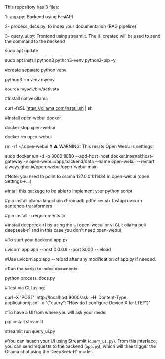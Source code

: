 
This repository has 3 files:

1- app.py: Backend using FastAPI

2- process_docs.py: to index your documentation (RAG pipeline)

3- query_ui.py: Frontend using streamlit. The UI created will be used to send the command to the backend

sudo apt update

sudo apt install python3 python3-venv python3-pip -y

#create separate python venv

python3 -m venv myenv

source myenv/bin/activate

#Install native ollama

curl -fsSL https://ollama.com/install.sh | sh

#Install open-webui docker

docker stop open-webui

docker rm open-webui

rm -rf ~/.open-webui  # ⚠️ WARNING: This resets Open WebUI's settings!

sudo docker run -d -p 3000:8080 --add-host=host.docker.internal:host-gateway -v open-webui:/app/backend/data --name open-webui --restart always ghcr.io/open-webui/open-webui:main

#Note: you need to point to ollama 127.0.0.1:11434 in open-webui (open Settings->...)

#Intall this package to be able to implement your python script

#pip install ollama langchain chromadb pdfminer.six fastapi uvicorn sentence-transformers

#pip install -r requirements.txt

#Install deepseek-r1 by using the UI open-webui or vi CLI: ollama pull deepseek-r1 and in this case you don't need open-webui

#To start your backend app.py

uvicorn app:app --host 0.0.0.0 --port 8000 --reload

#Use uvicorn app:app --reload after any modification of app.py if needed.

#Run the script to index documents:

python process_docs.py

#Test via CLI using:

curl -X 'POST' 'http://localhost:8000/ask' -H 'Content-Type: application/json' -d '{"query": "How do I configure Device X for LTE?"}'

#To have a UI from where you will ask your model

pip install streamlit

streamlit run query_ui.py

#You can launch your UI using Streamlit (`query_ui.py`). From this interface, you can send requests to the backend (`app.py`), which will then trigger the Ollama chat using the DeepSeek-R1 model.






